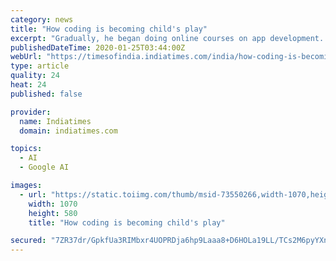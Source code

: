 ```yaml
---
category: news
title: "How coding is becoming child's play"
excerpt: "Gradually, he began doing online courses on app development. “Now I’m trying to learn machine learning using TensorFlow (a free and open-source software library). There are a few sites online ..."
publishedDateTime: 2020-01-25T03:44:00Z
webUrl: "https://timesofindia.indiatimes.com/india/how-coding-is-becoming-childs-play/articleshow/73550266.cms"
type: article
quality: 24
heat: 24
published: false

provider:
  name: Indiatimes
  domain: indiatimes.com

topics:
  - AI
  - Google AI

images:
  - url: "https://static.toiimg.com/thumb/msid-73550266,width-1070,height-580,imgsize-1,resizemode-6,overlay-toi_sw,pt-32,y_pad-40/photo.jpg"
    width: 1070
    height: 580
    title: "How coding is becoming child's play"

secured: "7ZR37dr/GpkfUa3RIMbxr4UOPRDja6hp9Laaa8+D6HOLa19LL/TCs2M6pyYXnCUn+WWl1+ZrbYD/vPOrSoZ8ZT0zP+QsPp9HItekZCAWy7U6PXTd+JNrVrccywVSxeLu0r1qochyJQwTnwtt04ITY34vHcGOWyXTZLUomE0U/LsMD5LDrjgxIwA4Nm2+g28bFThCCZrewbdqgIpT/SSCuqIpmyM1sINvRNB5RxGOnJwBjKlbs0GMqf4fOi52LBJaL2uy0QBYVqDp2aY5lAllUxEah13FCkOIknPZhwfz9YPKomkX5NmH561dTLmKx0ib;2laIiVLNhqbzgx98D0UrNQ=="
---
```


